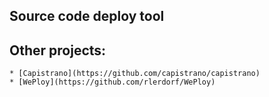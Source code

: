 Source code deploy tool
----------------------

Other projects:
--------------
    * [Capistrano](https://github.com/capistrano/capistrano)
    * [WePloy](https://github.com/rlerdorf/WePloy)
